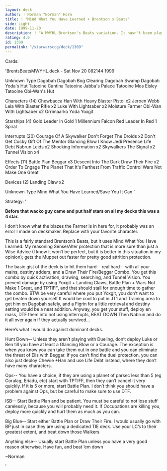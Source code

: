 ```yaml
---
layout: deck
author: ! Norman "Norman" Horn
title: ! "Mind What You Have Learned + Brentson s Beats"
side: Light
date: 1999-11-20
description: ! "A MWYHL Brentson's Beats variation.	It hasn't been playtested much."
rating: 4.0
id: 1309
permalink: "/starwarsccg/deck/1309"
---
```

Cards: 

'BrentsBeatsMWYHL.deck - Sat Nov 20 082144 1999


Unknown Type
Dagobah
Dagobah Bog Clearing
Dagobah Swamp
Dagobah Yoda's Hut
Tatooine Cantina
Tatooine Jabba's Palace
Tatooine Mos Eisley
Tatooine Obi-Wan's Hut

Characters (14)
Chewbacca
Han With Heavy Blaster Pistol  x2
Jeroen Webb
Leia With Blaster Rifle  x2
Luke With Lightsaber  x2
Moisture Farmer
Obi-Wan With Lightsaber  x2
Orrimaarko
Yoda
Yoxgit

Starships (4)
Gold Leader In Gold 1
Millennium Falcon
Red Leader In Red 1
Spiral

Interrupts (20)
Courage Of A Skywalker
Don't Forget The Droids  x2
Don't Get Cocky
Gift Of The Mentor
Glancing Blow
I Know
Jedi Presence
Life Debt
Nabrun Leids  x2
Shocking Information  x2
Skywalkers
The Signal  x2
Tunnel Vision  x4

Effects (11)
Battle Plan
Beggar	x3
Descent Into The Dark
Draw Their Fire  x2
Order To Engage
The Planet That It's Farthest From
Traffic Control
Wars Not Make One Great

Devices (2)
Landing Claw  x2

Unknown Type
Mind What You Have Learned/Save You It Can '

Strategy: '

**Before that wacko guy came and put half stars on all my decks this was a 4 star.**


I don’t know what the blazes the Farmer is in here for, it probably was an error I made on deckmaker.  Replace with your favorite character.


This is a fairly standard Brentson’s Beats, but it uses Mind What You Have Learned.  My reasoning Sense/Alter protection that is more sure than just a Wise Advice (I know it won’t be perfect, but it is better in this situation in my opinion); gets the Muppet out faster for pretty good attrition protection.


The basic gist of the deck is to hit them hard-- real hard-- with all your mains, destiny adders, and a Draw Their Fire/Beggar Combo. You get this combo by quick activation, drawing, searching, and Tunnel Vision.  You prevent damage by using Yoxgit + Landing Claws, Battle Plan + Wars Not Make 1 Great, and TPTIFF, and that should stall for enough time to gather the combo.  BTW be very careful where you put Yoxgit, you don’t want to get beaten down yourself  It would be cool to put in JT1 and Training area to get him on Dagobah safely, and a Figrin for a little retrieval and destiny setting would be a neat addition.  Anyway, you get your stuff, deploy en mass, DTF them into not using interrupts, BEAT DOWN  Then Nabrun and do it all over again if they actually survived...


Here’s what I would do against dominant decks.


Hunt Down-- Unless they aren’t playing with Dueling, don’t deploy Luke or Ben till you have at least a Glancing Blow or a Courage.  The exception is when you know you can take them out in one battle and you can eliminate the threat of Elis with Beggar.	If you can’t find the duel protection, you can also just deploy Chewie +Han and use Life Debt instead, where they don’t have many characters.


Ops-- You have a choice, if they are using a planet of parsec less than 5 (eg Corulag, Eriadu, etc) start with TPTIFF, then they can’t cancel it very quickly.  If it is 5 or more, start Battle Plan.  I don’t think you should have a problem against Ops, but be careful to make sure to use DTF.


ISB-- Start Battle Plan and be patient.  You must be careful to not lose stuff carelessly, because you will probably need it.  If Occupations are killing you, deploy more quickly and hurt them as much as you can.


Big Blue-- Start either Battle Plan or Draw Their Fire.  I would usually go with BP just in case they are using a dedicated TIE deck.  Use your LC’s to their greatest extent, and beat down those Walkers


Anything else-- Usually start Battle Plan unless you have a very good reason otherwise.  Have fun, and beat ’em down


~Norman

'
